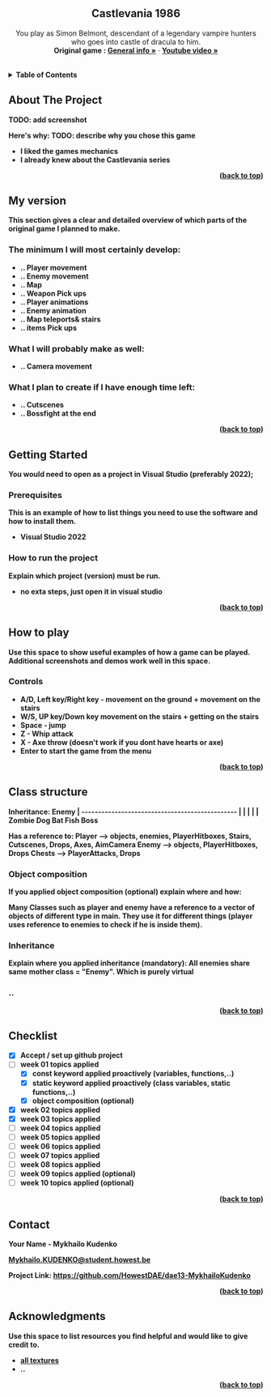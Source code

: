 <a name="readme-top"></a>

<!-- GENERAL GAME INFO -->
<br />
<div align="center">

  <h2 align="center">Castlevania 1986</h2>

  <p align="center">
    You play as Simon Belmont, descendant of a legendary vampire hunters who goes into castle of dracula to him.
    <br />
    <strong>Original game : </strong>
    <a href="https://www.google.be/"><strong>General info »</strong></a>
    ·
    <a href="https://www.google.be/"><strong>Youtube video »<strong></a>
    <br />
    <br />
  </p>
</div>



<!-- TABLE OF CONTENTS -->
<details>
  <summary>Table of Contents</summary>
  <ol>
    <li>
      <a href="#about-the-project">About The Project</a>
    </li>
    <li>
      <a href="#my-version">My version</a>
    </li>
    <li>
      <a href="#getting-started">Getting Started</a>
    </li>
    <li><a href="#how-to-play">How To Play</a></li>
    <li><a href="#class-structure">Class structure</a></li>
    <li><a href="#checklist">Checklist</a></li>
    <li><a href="#contact">Contact</a></li>
    <li><a href="#acknowledgments">Acknowledgments</a></li>
  </ol>
</details>



<!-- ABOUT THE PROJECT -->
## About The Project

TODO: add screenshot 

Here's why:
TODO: describe why you chose this game 
* I liked the games mechanics
* I already knew about the Castlevania series

<p align="right">(<a href="#readme-top">back to top</a>)</p>


## My version

This section gives a clear and detailed overview of which parts of the original game I planned to make.

### The minimum I will most certainly develop:
* .. Player movement
* .. Enemy movement
* .. Map
* .. Weapon Pick ups
* .. Player animations
* .. Enemy animation
* .. Map teleports& stairs
* .. items Pick ups

### What I will probably make as well:
* .. Camera movement

### What I plan to create if I have enough time left:
* .. Cutscenes
* .. Bossfight at the end

<p align="right">(<a href="#readme-top">back to top</a>)</p>


<!-- GETTING STARTED -->
## Getting Started

You would need to open as a project in Visual Studio (preferably 2022);

### Prerequisites

This is an example of how to list things you need to use the software and how to install them.
* Visual Studio 2022

### How to run the project

Explain which project (version) must be run.
* no exta steps, just open it in visual studio

<p align="right">(<a href="#readme-top">back to top</a>)</p>



<!-- HOW TO PLAY -->
## How to play

Use this space to show useful examples of how a game can be played. 
Additional screenshots and demos work well in this space. 

### Controls
* A/D, Left key/Right key - movement on the ground + movement on the stairs
* W/S, UP key/Down key movement on the stairs + getting on the stairs
* Space - jump
* Z - Whip attack
* X - Axe throw (doesn't work if you dont have hearts or axe)
* Enter to start the game from the menu
<p align="right">(<a href="#readme-top">back to top</a>)</p>



<!-- CLASS STRUCTURE -->
## Class structure 

Inheritance:
        Enemy
          | 
    -----------------------------------------------
    |              |          |           |       |
   Zombie         Dog       Bat         Fish    Boss

Has a reference to:
Player --> objects, enemies, PlayerHitboxes, Stairs, Cutscenes, Drops, Axes, AimCamera
Enemy --> objects, PlayerHitboxes, Drops
Chests --> PlayerAttacks, Drops

### Object composition 
If you applied object composition (optional) explain where and how:

Many Classes such as player and enemy have a reference to a vector of objects of different type in main.
They use it for different things (player uses reference to enemies to check if he is inside them).

### Inheritance 
Explain where you applied inheritance (mandatory):
All enemies share same mother class = "Enemy". Which is purely virtual

### ..

<p align="right">(<a href="#readme-top">back to top</a>)</p>


<!-- CHECKLIST -->
## Checklist

- [x] Accept / set up github project
- [ ] week 01 topics applied
    - [x] const keyword applied proactively (variables, functions,..)
    - [x] static keyword applied proactively (class variables, static functions,..)
    - [x] object composition (optional)
- [x] week 02 topics applied
- [x] week 03 topics applied
- [ ] week 04 topics applied
- [ ] week 05 topics applied
- [ ] week 06 topics applied
- [ ] week 07 topics applied
- [ ] week 08 topics applied
- [ ] week 09 topics applied (optional)
- [ ] week 10 topics applied (optional)

<p align="right">(<a href="#readme-top">back to top</a>)</p>

<!-- CONTACT -->
## Contact

Your Name - Mykhailo Kudenko

Mykhailo.KUDENKO@student.howest.be

Project Link: https://github.com/HowestDAE/dae13-MykhailoKudenko

<p align="right">(<a href="#readme-top">back to top</a>)</p>


<!-- ACKNOWLEDGMENTS -->
## Acknowledgments

Use this space to list resources you find helpful and would like to give credit to. 

* [all textures](https://www.spriters-resource.com/nes/cv/)
* ..

<p align="right">(<a href="#readme-top">back to top</a>)</p>

